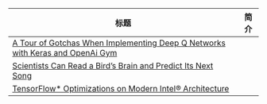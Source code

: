 | 标题                                                         | 简介 |
| ------------------------------------------------------------ | ---- |
| [A Tour of Gotchas When Implementing Deep Q Networks with Keras and OpenAi Gym](http://srome.github.io/A-Tour-Of-Gotchas-When-Implementing-Deep-Q-Networks-With-Keras-And-OpenAi-Gym/?from=hackcv&hmsr=hackcv.com&utm_medium=hackcv.com&utm_source=hackcv.com) |      |
| [Scientists Can Read a Bird’s Brain and Predict Its Next Song](https://www.technologyreview.com/s/609032/scientists-can-read-a-birds-brain-and-predict-its-next-song/?from=hackcv&hmsr=hackcv.com&utm_medium=hackcv.com&utm_source=hackcv.com) |      |
| [TensorFlow* Optimizations on Modern Intel® Architecture](https://software.intel.com/en-us/articles/tensorflow-optimizations-on-modern-intel-architecture?from=hackcv&hmsr=hackcv.com&utm_medium=hackcv.com&utm_source=hackcv.com) |      |